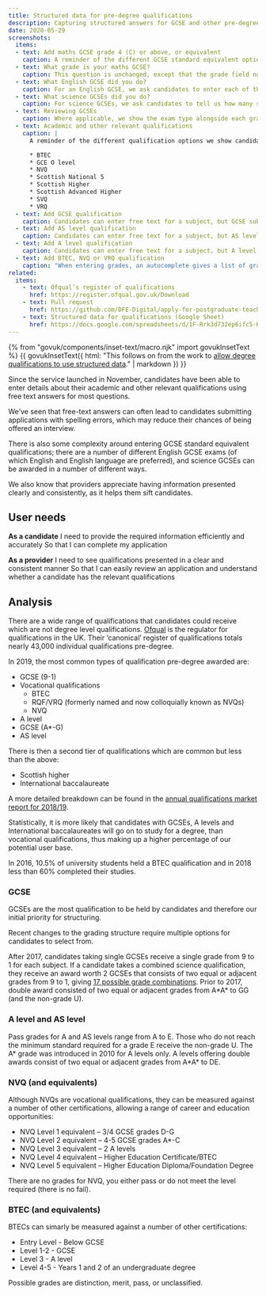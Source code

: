 ```yaml
---
title: Structured data for pre-degree qualifications
description: Capturing structured answers for GCSE and other pre-degree qualifications.
date: 2020-05-29
screenshots:
  items:
  - text: Add maths GCSE grade 4 (C) or above, or equivalent
    caption: A reminder of the different GCSE standard equivalent options we show candidates (in this case for maths). The label for ‘GCE O level’ is changed to ‘O level’ to avoid confusion with GCSE.
  - text: What grade is your maths GCSE?
    caption: This question is unchanged, except that the grade field now uses an autocomplete that gives options from 9 to 1, A\* to G, and U.
  - text: What English GCSE did you do?
    caption: For an English GCSE, we ask candidates to enter each of their GCSE qualifications in this subject area. When entering grades, an autocomplete gives a list of options from 9 to 1, A\* to G, and U. For English and English Studies, as both single and double awards are available, these options go from 9-9 to 1-1, A\*A\* to GG, 9 to 1, A to G, and U. If they select ‘Other English subject’, we also ask for the name of the exam.
  - text: What science GCSEs did you do?
    caption: For science GCSEs, we ask candidates to tell us how many science GCSEs they did. When entering grades, an autocomplete gives a list of options. For a single award, options go from 9 to 1, A* to G, and U. For a double award, options go from 9-9 to 1-1, A\*A\* to GG, and U. For a triple award, we ask for a grade for each subject – Biology, Chemistry and Physics – and single grade options are given.
  - text: Reviewing GCSEs
    caption: Where applicable, we show the exam type alongside each grade.
  - text: Academic and other relevant qualifications
    caption: |
      A reminder of the different qualification options we show candidates. If you select ‘Other UK qualification’ suggestions are given for the following from this list of common Scottish and vocational qualifications:

      * BTEC
      * GCE O level
      * NVQ
      * Scottish National 5
      * Scottish Higher
      * Scottish Advanced Higher
      * SVQ
      * VRQ
  - text: Add GCSE qualification
    caption: Candidates can enter free text for a subject, but GCSE subjects are suggested. We de-duplicate qualifications with similar names, and while we include pilot qualifications, don’t display or store this information. When entering grades, an autocomplete gives a list of options, with both single and double award grades available (9-9 to 1-1, A\*A\* to GG, 9 to 1, A to G, and U).
  - text: Add AS level qualification
    caption: Candidates can enter free text for a subject, but AS level subjects are suggested. We de-duplicate qualifications with similar names, and while we include pilot qualifications, don’t display or store this information. When entering grades, an autocomplete gives a list of options, with both single and double award grades available (AA to DE, A to E, and U).
  - text: Add A level qualification
    caption: Candidates can enter free text for a subject, but A level subjects are suggested. We de-duplicate qualifications with similar names, and while we include pilot qualifications, don’t display or store this information. When entering grades, an autocomplete gives a list of options, with both single and double award grades available (A\*A\* to DE, A* to E, and U).
  - text: Add BTEC, NVQ or VRQ qualification
    caption: "When entering grades, an autocomplete gives a list of grade options: Distinction, Merit, Pass, Unclassified and Not applicable."
related:
  items:
    - text: Ofqual’s register of qualifications
      href: https://register.ofqual.gov.uk/Download
    - text: Pull request
      href: https://github.com/DFE-Digital/apply-for-postgraduate-teacher-training-prototype/pull/389
    - text: Structured data for qualifications (Google Sheet)
      href: https://docs.google.com/spreadsheets/d/1F-Rrk3d732ep6ifc5-KdDi9zlgo9lBVk1Z8-sOElgVg
---
```


{% from "govuk/components/inset-text/macro.njk" import govukInsetText %}
{{ govukInsetText({
  html: "This follows on from the work to [allow degree qualifications to use structured data](/apply-for-teacher-training/structured-data-for-degrees)." | markdown
}) }}

Since the service launched in November, candidates have been able to enter details about their academic and other relevant qualifications using free text answers for most questions.

We’ve seen that free-text answers can often lead to candidates submitting applications with spelling errors, which may reduce their chances of being offered an interview.

There is also some complexity around entering GCSE standard equivalent qualifications; there are a number of different English GCSE exams (of which English and English language are preferred), and science GCSEs can be awarded in a number of different ways.

We also know that providers appreciate having information presented clearly and consistently, as it helps them sift candidates.

## User needs

**As a candidate**
I need to provide the required information efficiently and accurately
So that I can complete my application

**As a provider**
I need to see qualifications presented in a clear and consistent manner
So that I can easily review an application and understand whether a candidate has the relevant qualifications

## Analysis

There are a wide range of qualifications that candidates could receive which are not degree level qualifications. [Ofqual](https://www.gov.uk/government/organisations/ofqual) is the regulator for qualifications in the UK. Their ‘canonical’ register of qualifications totals nearly 43,000 individual qualifications pre-degree.

In 2019, the most common types of qualification pre-degree awarded are:

* GCSE (9-1)
* Vocational qualifications
  * BTEC
  * RQF/VRQ (formerly named and now colloquially known as NVQs)
  * NVQ
* A level
* GCSE (A*-G)
* AS level

There is then a second tier of qualifications which are common but less than the above:

* Scottish higher
* International baccalaureate

A more detailed breakdown can be found in the [annual qualifications market report for 2018/19](https://assets.publishing.service.gov.uk/government/uploads/system/uploads/attachment_data/file/863891/Annual_Qualifications_Market_Report_academic_year_2018_to_2019.pdf).

Statistically, it is more likely that candidates with GCSEs, A levels and International baccalaureates will go on to study for a degree, than vocational qualifications, thus making up a higher percentage of our potential user base.

In 2016, 10.5% of university students held a BTEC qualification and in 2018 less than 60% completed their studies.

### GCSE

GCSEs are the most qualification to be held by candidates and therefore our initial priority for structuring.

Recent changes to the grading structure require multiple options for candidates to select from.

After 2017, candidates taking single GCSEs receive a single grade from 9 to 1 for each subject. If a candidate takes a combined science qualification, they receive an award worth 2 GCSEs that consists of two equal or adjacent grades from 9 to 1, giving [17 possible grade combinations](https://www.gov.uk/government/uploads/system/uploads/attachment_data/file/693519/Combined_science_grading.pdf). Prior to 2017, double award consisted of two equal or adjacent grades from A\*A\* to GG (and the non-grade U).

### A level and AS level

Pass grades for A and AS levels range from A to E. Those who do not reach the minimum standard required for a grade E receive the non-grade U. The A\* grade was introduced in 2010 for A levels only. A levels offering double awards consist of two equal or adjacent grades from A\*A\* to DE.

### NVQ (and equivalents)

Although NVQs are vocational qualifications, they can be measured against a number of other certifications, allowing a range of career and education opportunities:

* NVQ Level 1 equivalent – 3/4 GCSE grades D-G
* NVQ Level 2 equivalent – 4-5 GCSE grades A*-C
* NVQ Level 3 equivalent – 2 A levels
* NVQ Level 4 equivalent – Higher Education Certificate/BTEC
* NVQ Level 5 equivalent – Higher Education Diploma/Foundation Degree

There are no grades for NVQ, you either pass or do not meet the level required (there is no fail).

### BTEC (and equivalents)

BTECs can simarly be measured against a number of other certifications:

* Entry Level - Below GCSE
* Level 1-2 - GCSE
* Level 3 - A level
* Level 4-5 - Years 1 and 2 of an undergraduate degree

Possible grades are distinction, merit, pass, or unclassified.
